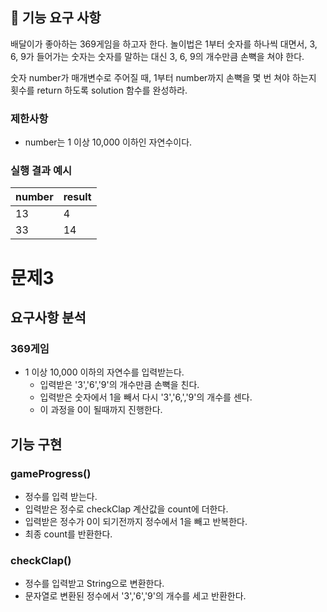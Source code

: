 ## 🚀 기능 요구 사항

배달이가 좋아하는 369게임을 하고자 한다. 놀이법은 1부터 숫자를 하나씩 대면서, 3, 6, 9가 들어가는 숫자는 숫자를 말하는 대신 3, 6, 9의 개수만큼 손뼉을 쳐야 한다.

숫자 number가 매개변수로 주어질 때, 1부터 number까지 손뼉을 몇 번 쳐야 하는지 횟수를 return 하도록 solution 함수를 완성하라.

### 제한사항

- number는 1 이상 10,000 이하인 자연수이다.

### 실행 결과 예시

| number | result |
| --- | --- |
| 13 | 4 |
| 33 | 14 |

# 문제3
## 요구사항 분석
### 369게임
 - 1 이상 10,000 이하의 자연수를 입력받는다.
    - 입력받은 '3','6','9'의 개수만큼 손뼉을 친다.
    - 입력받은 숫자에서 1을 빼서 다시 '3','6,','9'의 개수를 센다.
    - 이 과정을 0이 될때까지 진행한다.

## 기능 구현
### gameProgress()
 - 정수를 입력 받는다.
 - 입력받은 정수로 checkClap 계산값을 count에 더한다.
 - 입력받은 정수가 0이 되기전까지 정수에서 1을 빼고 반복한다.
 - 최종 count를 반환한다.

### checkClap()
 - 정수를 입력받고 String으로 변환한다.
 - 문자열로 변환된 정수에서 '3','6','9'의 개수를 세고 반환한다.